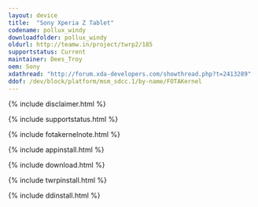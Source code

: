 ```yaml
---
layout: device
title:  "Sony Xperia Z Tablet"
codename: pollux_windy
downloadfolder: pollux_windy
oldurl: http://teamw.in/project/twrp2/185
supportstatus: Current
maintainer: Dees_Troy
oem: Sony
xdathread: "http://forum.xda-developers.com/showthread.php?t=2413289"
ddof: /dev/block/platform/msm_sdcc.1/by-name/FOTAKernel
---
```


{% include disclaimer.html %}

{% include supportstatus.html %}

{% include fotakernelnote.html %}

{% include appinstall.html %}

{% include download.html %}

{% include twrpinstall.html %}

{% include ddinstall.html %}
